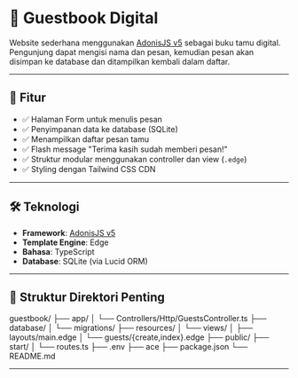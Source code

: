 # 📖 Guestbook Digital

Website sederhana menggunakan [AdonisJS v5](https://adonisjs.com) sebagai buku tamu digital. Pengunjung dapat mengisi nama dan pesan, kemudian pesan akan disimpan ke database dan ditampilkan kembali dalam daftar.

---

## 🎯 Fitur

- ✅ Halaman Form untuk menulis pesan
- ✅ Penyimpanan data ke database (SQLite)
- ✅ Menampilkan daftar pesan tamu
- ✅ Flash message "Terima kasih sudah memberi pesan!"
- ✅ Struktur modular menggunakan controller dan view (`.edge`)
- ✅ Styling dengan Tailwind CSS CDN

---

## 🛠️ Teknologi

- **Framework**: [AdonisJS v5](https://docs.adonisjs.com)
- **Template Engine**: Edge
- **Bahasa**: TypeScript
- **Database**: SQLite (via Lucid ORM)

---

## 📂 Struktur Direktori Penting

guestbook/
├── app/
│ └── Controllers/Http/GuestsController.ts
├── database/
│ └── migrations/
├── resources/
│ └── views/
│ ├── layouts/main.edge
│ └── guests/{create,index}.edge
├── public/
├── start/
│ └── routes.ts
├── .env
├── ace
├── package.json
└── README.md

---
